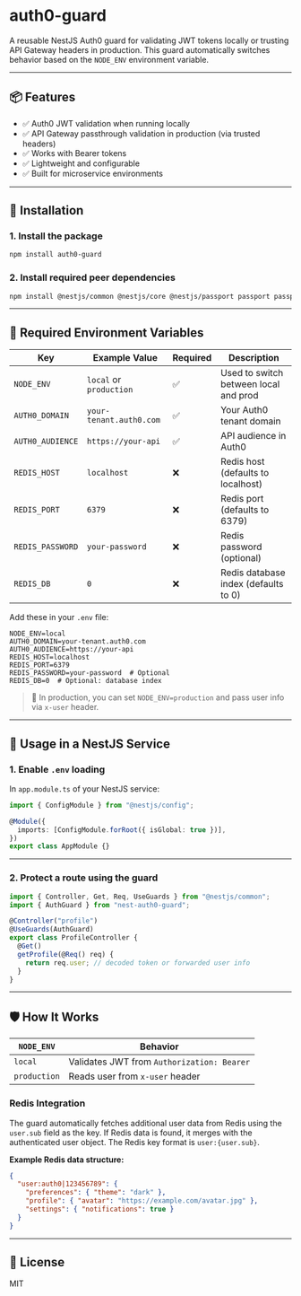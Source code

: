 # auth0-guard

A reusable NestJS Auth0 guard for validating JWT tokens locally or trusting API Gateway headers in production. This guard automatically switches behavior based on the `NODE_ENV` environment variable.

---

## 📦 Features

- ✅ Auth0 JWT validation when running locally
- ✅ API Gateway passthrough validation in production (via trusted headers)
- ✅ Works with Bearer tokens
- ✅ Lightweight and configurable
- ✅ Built for microservice environments

---

## 🚀 Installation

### 1. Install the package

```bash
npm install auth0-guard
```

### 2. Install required peer dependencies

```bash
npm install @nestjs/common @nestjs/core @nestjs/passport passport passport-jwt ioredis
```

---

## 🔐 Required Environment Variables

| Key              | Example Value           | Required | Description                           |
| ---------------- | ----------------------- | -------- | ------------------------------------- |
| `NODE_ENV`       | `local` or `production` | ✅       | Used to switch between local and prod |
| `AUTH0_DOMAIN`   | `your-tenant.auth0.com` | ✅       | Your Auth0 tenant domain              |
| `AUTH0_AUDIENCE` | `https://your-api`      | ✅       | API audience in Auth0                 |
| `REDIS_HOST`     | `localhost`             | ❌       | Redis host (defaults to localhost)    |
| `REDIS_PORT`     | `6379`                  | ❌       | Redis port (defaults to 6379)         |
| `REDIS_PASSWORD` | `your-password`         | ❌       | Redis password (optional)             |
| `REDIS_DB`       | `0`                     | ❌       | Redis database index (defaults to 0)  |

Add these in your `.env` file:

```env
NODE_ENV=local
AUTH0_DOMAIN=your-tenant.auth0.com
AUTH0_AUDIENCE=https://your-api
REDIS_HOST=localhost
REDIS_PORT=6379
REDIS_PASSWORD=your-password  # Optional
REDIS_DB=0  # Optional: database index
```

> 🔁 In production, you can set `NODE_ENV=production` and pass user info via `x-user` header.

---

## 🧪 Usage in a NestJS Service

### 1. Enable `.env` loading

In `app.module.ts` of your NestJS service:

```ts
import { ConfigModule } from "@nestjs/config";

@Module({
  imports: [ConfigModule.forRoot({ isGlobal: true })],
})
export class AppModule {}
```

---

### 2. Protect a route using the guard

```ts
import { Controller, Get, Req, UseGuards } from "@nestjs/common";
import { AuthGuard } from "nest-auth0-guard";

@Controller("profile")
@UseGuards(AuthGuard)
export class ProfileController {
  @Get()
  getProfile(@Req() req) {
    return req.user; // decoded token or forwarded user info
  }
}
```

---

## 🛡 How It Works

| `NODE_ENV`   | Behavior                                   |
| ------------ | ------------------------------------------ |
| `local`      | Validates JWT from `Authorization: Bearer` |
| `production` | Reads user from `x-user` header            |

### Redis Integration

The guard automatically fetches additional user data from Redis using the `user.sub` field as the key. If Redis data is found, it merges with the authenticated user object. The Redis key format is `user:{user.sub}`.

**Example Redis data structure:**

```json
{
  "user:auth0|123456789": {
    "preferences": { "theme": "dark" },
    "profile": { "avatar": "https://example.com/avatar.jpg" },
    "settings": { "notifications": true }
  }
}
```


---

## 📄 License

MIT
